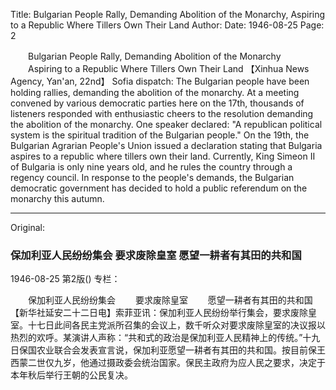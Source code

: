 Title: Bulgarian People Rally, Demanding Abolition of the Monarchy, Aspiring to a Republic Where Tillers Own Their Land
Author:
Date: 1946-08-25
Page: 2

　　Bulgarian People Rally, Demanding Abolition of the Monarchy
　　Aspiring to a Republic Where Tillers Own Their Land
    【Xinhua News Agency, Yan'an, 22nd】 Sofia dispatch: The Bulgarian people have been holding rallies, demanding the abolition of the monarchy. At a meeting convened by various democratic parties here on the 17th, thousands of listeners responded with enthusiastic cheers to the resolution demanding the abolition of the monarchy. One speaker declared: "A republican political system is the spiritual tradition of the Bulgarian people." On the 19th, the Bulgarian Agrarian People's Union issued a declaration stating that Bulgaria aspires to a republic where tillers own their land. Currently, King Simeon II of Bulgaria is only nine years old, and he rules the country through a regency council. In response to the people's demands, the Bulgarian democratic government has decided to hold a public referendum on the monarchy this autumn.



<hr /> 

Original: 


### 保加利亚人民纷纷集会  要求废除皇室  愿望一耕者有其田的共和国

1946-08-25
第2版()
专栏：

　　保加利亚人民纷纷集会
　　要求废除皇室
　　愿望一耕者有其田的共和国
    【新华社延安二十二日电】索菲亚讯：保加利亚人民纷纷举行集会，要求废除皇室。十七日此间各民主党派所召集的会议上，数千听众对要求废除皇室的决议报以热烈的欢呼。某演讲人声称：“共和式的政治是保加利亚人民精神上的传统。”十九日保国农业联合会发表宣言说，保加利亚愿望一耕者有其田的共和国。按目前保王西蒙二世仅九岁，他通过摄政委会统治国家。保民主政府为应人民之要求，决定于本年秋后举行王朝的公民复决。
